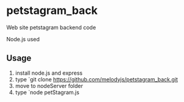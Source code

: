 # petstagram_back
Web site
petstagram backend code

Node.js used

## Usage
1. install node.js and express
2. type
`git clone https://github.com/melodyjs/petstagram_back.git
3. move to nodeServer folder
4. type 
`node petStagram.js
